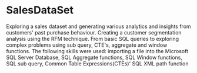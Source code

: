 # SalesDataSet

Exploring a sales dataset and generating various analytics
and insights from customers' past purchase behaviour. Creating
a customer segmentation analysis using the RFM technique.
From basic SQL queries to exploring complex problems using
sub query, CTE's, aggregate and window functions.
The following skills were used: importing a file into the 
Microsoft SQL Server Database, SQL Aggregate functions,
SQL Window functions, SQL sub query, Common Table Expressions(CTEs)'
SQL XML path function
